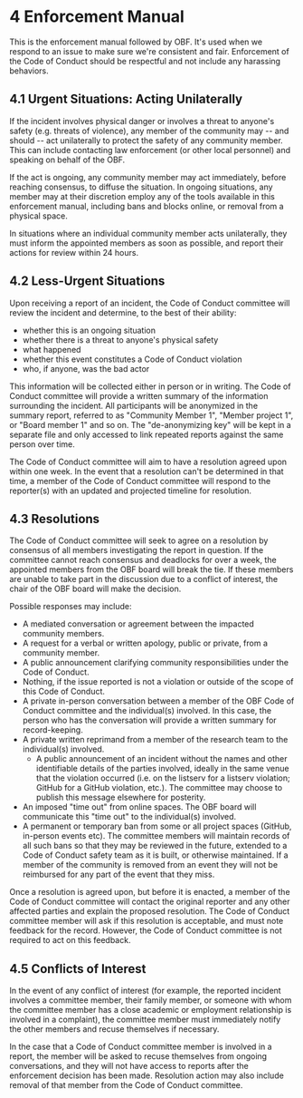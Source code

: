 # 4 Enforcement Manual

This is the enforcement manual followed by OBF.
It's used when we respond to an issue to make sure we're consistent and fair.
Enforcement of the Code of Conduct should be respectful and not include any harassing behaviors.

## 4.1 Urgent Situations: Acting Unilaterally

If the incident involves physical danger or involves a threat to anyone's safety (e.g. threats of violence), any member of the community may -- and should -- act unilaterally to protect the safety of any community member.
This can include contacting law enforcement (or other local personnel) and speaking on behalf of the OBF.

If the act is ongoing, any community member may act immediately, before reaching consensus, to diffuse the situation.
In ongoing situations, any member may at their discretion employ any of the tools available in this enforcement manual, including bans and blocks online, or removal from a physical space.

In situations where an individual community member acts unilaterally, they must inform the appointed members as soon as possible, and report their actions for review within 24 hours.

## 4.2 Less-Urgent Situations

Upon receiving a report of an incident, the Code of Conduct committee will review the incident and determine, to the best of their ability:

- whether this is an ongoing situation
- whether there is a threat to anyone's physical safety
- what happened
- whether this event constitutes a Code of Conduct violation
- who, if anyone, was the bad actor

This information will be collected either in person or in writing.
The Code of Conduct committee will provide a written summary of the information surrounding the incident.
All participants will be anonymized in the summary report, referred to as "Community Member 1", "Member project 1", or "Board member 1" and so on.
The "de-anonymizing key" will be kept in a separate file and only accessed to link repeated reports against the same person over time.

The Code of Conduct committee will aim to have a resolution agreed upon within one week.
In the event that a resolution can't be determined in that time, a member of the Code of Conduct committee will respond to the reporter(s) with an updated and projected timeline for resolution.

## 4.3 Resolutions

The Code of Conduct committee will seek to agree on a resolution by consensus of all members investigating the report in question.
If the committee cannot reach consensus and deadlocks for over a week, the appointed members from the OBF board will break the tie.
If these members are unable to take part in the discussion due to a conflict of interest, the chair of the OBF board will make the decision.

Possible responses may include:

* A mediated conversation or agreement between the impacted community members.
* A request for a verbal or written apology, public or private, from a community member.
* A public announcement clarifying community responsibilities under the Code of Conduct.
* Nothing, if the issue reported is not a violation or outside of the scope of this Code of Conduct.
* A private in-person conversation between a member of the OBF Code of Conduct committee and the individual(s) involved.
  In this case, the person who has the conversation will provide a written summary for record-keeping.
* A private written reprimand from a member of the research team to the individual(s) involved.
  * A public announcement of an incident without the names and other identifiable details of the parties involved, ideally in the same venue that the violation occurred (i.e. on the listserv for a listserv violation; GitHub for a GitHub violation, etc.).
  The committee may choose to publish this message elsewhere for posterity.
* An imposed "time out" from online spaces.
 The OBF board will communicate this "time out" to the individual(s) involved.
* A permanent or temporary ban from some or all project spaces (GitHub, in-person events etc).
  The committee members will maintain records of all such bans so that they may be reviewed in the future, extended to a Code of Conduct safety team as it is built, or otherwise maintained.
  If a member of the community is removed from an event they will not be reimbursed for any part of the event that they miss.

Once a resolution is agreed upon, but before it is enacted, a member of the Code of Conduct committee will contact the original reporter and any other affected parties and explain the proposed resolution.
The Code of Conduct committee member will ask if this resolution is acceptable, and must note feedback for the record.
However, the Code of Conduct committee is not required to act on this feedback.

## 4.5 Conflicts of Interest

In the event of any conflict of interest (for example, the reported incident involves a committee member, their family member, or someone with whom the committee member has a close academic or employment relationship is involved in a complaint), the committee member must immediately notify the other members and recuse themselves if necessary.

In the case that a Code of Conduct committee member is involved in a report, the member will be asked to recuse themselves from ongoing conversations, and they will not have access to reports after the enforcement decision has been made. Resolution action may also include removal of that member from the Code of Conduct committee.
